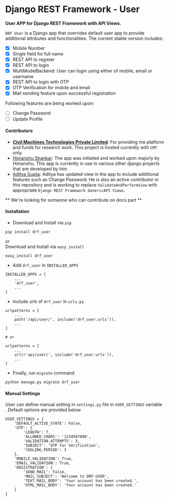 # Django REST Framework - User

**User APP for Django REST Framework with API Views.**<br>

`DRF User` is a Django app that overrides default user app to provide additional attributes and functionalities. The
current stable version includes:
- [x] Mobile Number
- [x] Single field for full name
- [x] REST API to register
- [x] REST API to login
- [x] MultiModelBackend: User can login using either of mobile, email or username
- [x] REST API to login with OTP
- [x] OTP Verification for mobile and email
- [x] Mail sending feature upon successful registration

Following features are being worked upon:
- [ ] Change Password
- [ ] Update Profile

#### Contributors

- **[Civil Machines Technologies Private Limited](https://github.com/civilmahines)**: For providing me platform and 
funds for research work. This project is hosted currently with `CMT` only. 
- [Himanshu Shankar](https://github.com/iamhssingh): The app was initiated and worked upon majorly by Himanshu. This app
is currently in use in various other django projects that are developed by him.
- [Aditya Gupta](https://github.com/ag93999): Aditya has updated view in the app to include additional features such as
Change Password. He is also an active contributor in this repository and is working to replace `ValidateAndPerformView`
with appropriate `Django REST Framework GenericAPI Views`.

** We're looking for someone who can contribute on docs part **

#### Installation

- Download and Install via `pip`
```
pip install drf_user
```
or<br>
Download and Install via `easy_install`
```
easy_install drf_user
```
- Add `drf_user` in `INSTALLED_APPS`<br>
```
INSTALLED_APPS = [
    ...
    'drf_user',
    ...
]
```
- Include urls of `drf_user` in `urls.py`
```
urlpatterns = [
    ...
    path('/api/user/', include('drf_user.urls')),
    ...
]

# or

urlpatterns = [
    ...
    url(r'api/user/', include('drf_user.urls')),
    ...
]
```

- Finally, run `migrate` command
```
python manage.py migrate drf_user
```

#### Manual Settings

User can define manual setting in `settings.py` file in `USER_SETTINGS` variable . Default options are provided below

```
USER_SETTINGS = {
    'DEFAULT_ACTIVE_STATE': False,
    'OTP': {
        'LENGTH': 7,
        'ALLOWED_CHARS': '1234567890',
        'VALIDATION_ATTEMPTS': 3,
        'SUBJECT': 'OTP for Verification',
        'COOLING_PERIOD': 3
    },
    'MOBILE_VALIDATION': True,
    'EMAIL_VALIDATION': True,
    'REGISTRATION': {
        'SEND_MAIL': False,
        'MAIL_SUBJECT': 'Welcome to DRF-USER',
        'TEXT_MAIL_BODY': 'Your account has been created.',
        'HTML_MAIL_BODY': 'Your account has been created.'
    }
}
```
